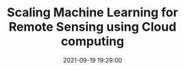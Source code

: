 ---
layout: page
title: "Scaling Machine Learning for Remote Sensing using Cloud computing"
description: Description of writing piece 3 
outlet: Wikipedia
date: "2021-09-19 19:29:00"
redirect: https://www.grss-ieee.org/community/groups-initiatives/high-performance-and-disruptive-computing-in-remote-sensing-hdcrs/hdcrs-summer-school-2021/
img: IEEE-Certificate-ShubhankarGahlot.jpg
importance: 3
category: workshops
---